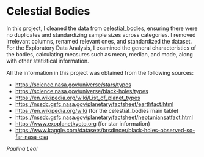 # Celestial Bodies

In this project, I cleaned the data from celestial_bodies, ensuring there were no duplicates and standardizing sample sizes across categories. I removed irrelevant columns, renamed relevant ones, and standardized the dataset. For the Exploratory Data Analysis, I examined the general characteristics of the bodies, calculating measures such as mean, median, and mode, along with other statistical information.  

All the information in this project was obtained from the following sources: 

- https://science.nasa.gov/universe/stars/types
- https://science.nasa.gov/universe/black-holes/types
- https://en.wikipedia.org/wiki/List_of_planet_types
- https://nssdc.gsfc.nasa.gov/planetary/factsheet/earthfact.html
- https://en.wikipedia.org/wiki (for the celestial_bodies main table)
- https://nssdc.gsfc.nasa.gov/planetary/factsheet/neptuniansatfact.html
- https://www.exoplanetkyoto.org (for star information)
- https://www.kaggle.com/datasets/brsdincer/black-holes-observed-so-far-nasa-esa



_Paulina Leal_
